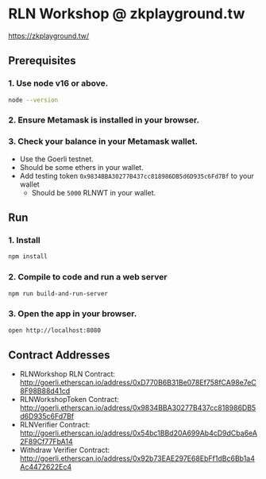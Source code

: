 # RLN Workshop @ zkplayground.tw

https://zkplayground.tw/

## Prerequisites
### 1. Use node v16 or above.
```bash
node --version
```

### 2. Ensure Metamask is installed in your browser.

### 3. Check your balance in your Metamask wallet.
- Use the Goerli testnet.
- Should be some ethers in your wallet.
- Add testing token `0x9834BBA30277B437cc818986DB5d6D935c6Fd7Bf` to your wallet
  - Should be `5000` RLNWT in your wallet.

## Run

### 1. Install
```bash
npm install
```

### 2. Compile to code and run a web server

```bash
npm run build-and-run-server
```

### 3. Open the app in your browser.
```bash
open http://localhost:8080
```

## Contract Addresses
- RLNWorkshop RLN Contract: http://goerli.etherscan.io/address/0xD770B6B31Be078Ef758fCA98e7eC8F98B88d41cd
- RLNWorkshopToken Contract: http://goerli.etherscan.io/address/0x9834BBA30277B437cc818986DB5d6D935c6Fd7Bf
- RLNVerifier Contract: http://goerli.etherscan.io/address/0x54bc1BBd20A699Ab4cD9dCba6eA2F89Cf77FbA14
- Withdraw Verifier Contract: http://goerli.etherscan.io/address/0x92b73EAE297E68EbFf1dBc6Bb1a4Ac4472622Ec4
